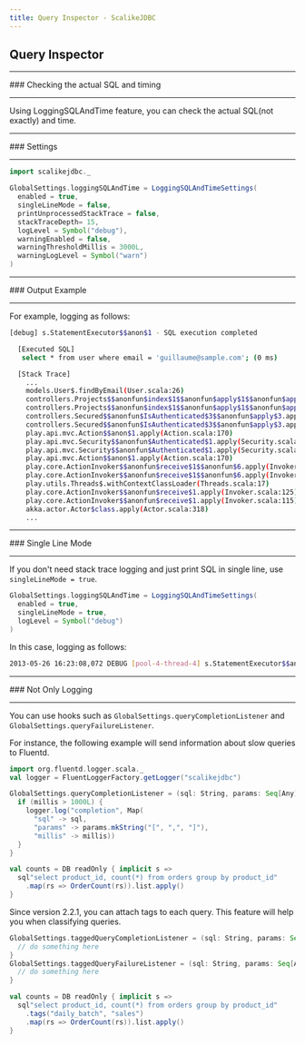 ```yaml
---
title: Query Inspector - ScalikeJDBC
---
```


## Query Inspector

<hr/>
### Checking the actual SQL and timing
<hr/>

Using LoggingSQLAndTime feature, you can check the actual SQL(not exactly) and time.

<hr/>
### Settings
<hr/>

```scala
import scalikejdbc._

GlobalSettings.loggingSQLAndTime = LoggingSQLAndTimeSettings(
  enabled = true,
  singleLineMode = false,
  printUnprocessedStackTrace = false,
  stackTraceDepth= 15,
  logLevel = Symbol("debug"),
  warningEnabled = false,
  warningThresholdMillis = 3000L,
  warningLogLevel = Symbol("warn")
)
```

<hr/>
### Output Example
<hr/>

For example, logging as follows:

```sh
[debug] s.StatementExecutor$$anon$1 - SQL execution completed

  [Executed SQL]
   select * from user where email = 'guillaume@sample.com'; (0 ms)

  [Stack Trace]
    ...
    models.User$.findByEmail(User.scala:26)
    controllers.Projects$$anonfun$index$1$$anonfun$apply$1$$anonfun$apply$2.apply(Projects.scala:20)
    controllers.Projects$$anonfun$index$1$$anonfun$apply$1$$anonfun$apply$2.apply(Projects.scala:19)
    controllers.Secured$$anonfun$IsAuthenticated$3$$anonfun$apply$3.apply(Application.scala:88)
    controllers.Secured$$anonfun$IsAuthenticated$3$$anonfun$apply$3.apply(Application.scala:88)
    play.api.mvc.Action$$anon$1.apply(Action.scala:170)
    play.api.mvc.Security$$anonfun$Authenticated$1.apply(Security.scala:55)
    play.api.mvc.Security$$anonfun$Authenticated$1.apply(Security.scala:53)
    play.api.mvc.Action$$anon$1.apply(Action.scala:170)
    play.core.ActionInvoker$$anonfun$receive$1$$anonfun$6.apply(Invoker.scala:126)
    play.core.ActionInvoker$$anonfun$receive$1$$anonfun$6.apply(Invoker.scala:126)
    play.utils.Threads$.withContextClassLoader(Threads.scala:17)
    play.core.ActionInvoker$$anonfun$receive$1.apply(Invoker.scala:125)
    play.core.ActionInvoker$$anonfun$receive$1.apply(Invoker.scala:115)
    akka.actor.Actor$class.apply(Actor.scala:318)
    ...
```

<hr/>
### Single Line Mode
<hr/>

If you don't need stack trace logging and just print SQL in single line, use `singleLineMode = true`.

```scala
GlobalSettings.loggingSQLAndTime = LoggingSQLAndTimeSettings(
  enabled = true,
  singleLineMode = true,
  logLevel = Symbol("debug")
)
```

In this case, logging as follows:

```sh
2013-05-26 16:23:08,072 DEBUG [pool-4-thread-4] s.StatementExecutor$$anon$1 [Log.scala:81] [SQL Execution] select * from user where email = 'guillaume@sample.com'; (0 ms)
```

<hr/>
### Not Only Logging
<hr/>

You can use hooks such as `GlobalSettings.queryCompletionListener` and `GlobalSettings.queryFailureListener`.

For instance, the following example will send information about slow queries to Fluentd.

```scala
import org.fluentd.logger.scala._
val logger = FluentLoggerFactory.getLogger("scalikejdbc")

GlobalSettings.queryCompletionListener = (sql: String, params: Seq[Any], millis: Long) => {
  if (millis > 1000L) {
    logger.log("completion", Map(
      "sql" -> sql,
      "params" -> params.mkString("[", ",", "]"),
      "millis" -> millis))
  }
}

val counts = DB readOnly { implicit s =>
  sql"select product_id, count(*) from orders group by product_id"
    .map(rs => OrderCount(rs)).list.apply()
}
```

Since version 2.2.1, you can attach tags to each query. This feature will help you when classifying queries.

```scala
GlobalSettings.taggedQueryCompletionListener = (sql: String, params: Seq[Any], millis: Long, tags: Seq[String]) => {
  // do something here
}
GlobalSettings.taggedQueryFailureListener = (sql: String, params: Seq[Any], e: Throwable, tags: Seq[String]) => {
  // do something here
}

val counts = DB readOnly { implicit s =>
  sql"select product_id, count(*) from orders group by product_id"
    .tags("daily_batch", "sales")
    .map(rs => OrderCount(rs)).list.apply()
}
```


